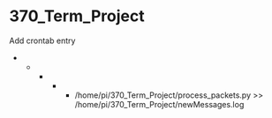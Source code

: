 # 370_Term_Project


Add crontab entry
* * * * * /home/pi/370_Term_Project/process_packets.py >> /home/pi/370_Term_Project/newMessages.log
